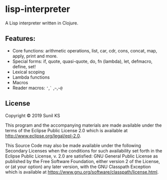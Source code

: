 # lisp-interpreter
A Lisp interpreter written in Clojure.

## Features: 
- Core functions: arithmetic operations, list, car, cdr, cons, concat, map, apply, print and more.
- Special forms: if, quote, quasi-quote, do, fn (lambda), let, defmacro, define, set!
- Lexical scoping
- Lambda functions
- Macros
- Reader macros: ``` ' ```,``` ` ``` ,``` ~ ```,``` ~@ ```


## License

Copyright © 2019 Sunil KS

This program and the accompanying materials are made available under the
terms of the Eclipse Public License 2.0 which is available at
http://www.eclipse.org/legal/epl-2.0.

This Source Code may also be made available under the following Secondary
Licenses when the conditions for such availability set forth in the Eclipse
Public License, v. 2.0 are satisfied: GNU General Public License as published by
the Free Software Foundation, either version 2 of the License, or (at your
option) any later version, with the GNU Classpath Exception which is available
at https://www.gnu.org/software/classpath/license.html.
